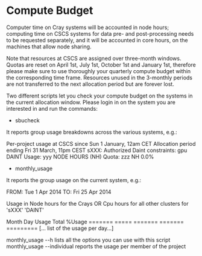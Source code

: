 # Compute Budget

Computer time on Cray systems will be accounted in node hours; computing time on CSCS systems for data pre- and post-processing needs to be requested separately, and it will be accounted in core hours, on the machines that allow node sharing.

Note that resources at CSCS are assigned over three-month windows. Quotas are reset on April 1st, July 1st, October 1st and January 1st, therefore please make sure to use thoroughly your quarterly compute budget within the corresponding time frame. Resources unused in the 3-monthly periods are not transferred to the next allocation period but are forever lost.

Two different scripts let you check your compute budget on the systems in the current allocation window. Please login in on the system you are interested in and run the commands:

* sbucheck

It reports group usage breakdowns across the various systems, e.g.:

Per-project usage at CSCS since Sun 1 January, 12am CET
Allocation period ending Fri 31 March, 11pm CEST
 sXXX:   Authorized Daint constraints: gpu
           DAINT Usage:   yyy NODE HOURS (NH)   Quota:    zzz NH    0.0%

* monthly_usage

It reports the group usage on the current system, e.g.:

FROM:  Tue 1 Apr 2014
TO:    Fri 25 Apr 2014 

Usage in Node hours for the Crays OR Cpu hours for all other clusters for 'sXXX'
'DAINT'

Month          Day        Usage          Total         %Usage
=======  =====  =======  =======  =========
[... list of the usage per day...]

monthly_usage --h lists all the options you can use with this script
monthly_usage --individual reports the usage per member of the project
